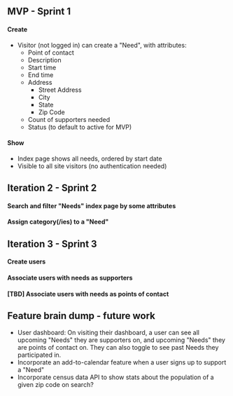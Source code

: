 ## MVP - Sprint 1

#### Create
* Visitor (not logged in) can create a "Need", with attributes:
    * Point of contact
    * Description
    * Start time
    * End time
    * Address
      * Street Address
      * City
      * State
      * Zip Code   
    * Count of supporters needed
    * Status (to default to active for MVP)

#### Show
* Index page shows all needs, ordered by start date 
* Visible to all site visitors (no authentication needed) 

## Iteration 2 - Sprint 2
#### Search and filter "Needs" index page by some attributes
#### Assign category(/ies) to a "Need"

## Iteration 3 - Sprint 3
#### Create users
#### Associate users with needs as supporters
#### [TBD] Associate users with needs as points of contact

## Feature brain dump - future work 
* User dashboard: On visiting their dashboard, a user can see all upcoming "Needs" they are supporters on, and upcoming "Needs" they are points of contact on. They can also toggle to see past Needs they participated in. 
* Incorporate an add-to-calendar feature when a user signs up to support a "Need"
* Incorporate census data API to show stats about the population of a given zip code on search?
